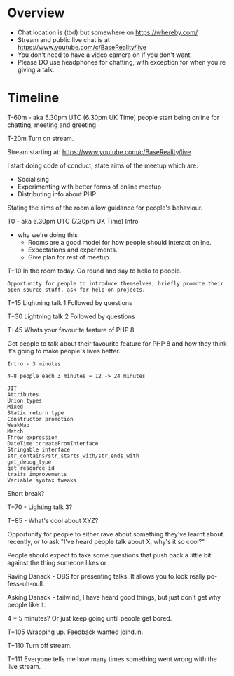 
# Overview

* Chat location is (tbd) but somewhere on https://whereby.com/ 
* Stream and public live chat is at https://www.youtube.com/c/BaseReality/live
* You don't need to have a video camera on if you don't want.
* Please DO use headphones for chatting, with exception for when you're giving a talk.


# Timeline


T-60m - aka 5.30pm UTC (6.30pm UK Time) people start being online for chatting, meeting and greeting

T-20m Turn on stream.

Stream starting at: https://www.youtube.com/c/BaseReality/live

I start doing code of conduct, state aims of the meetup which are:

 * Socialising
 * Experimenting with better forms of online meetup
 * Distributing info about PHP
 
Stating the aims of the room allow guidance for people's behaviour.
 
T0 - aka 6.30pm UTC (7.30pm UK Time) Intro
 
  * why we're doing this
    * Rooms are a good model for how people should interact online.
    * Expectations and experiments.
    * Give plan for rest of meetup.

T+10 In the room today. Go round and say to hello to people. 

    Opportunity for people to introduce themselves, briefly promote their open source stuff, ask for help on projects.

T+15 Lightning talk 1 
   Followed by questions
   
T+30 Lightning talk 2
   Followed by questions

T+45 Whats your favourite feature of PHP 8

Get people to talk about their favourite feature for PHP 8 and how they think it's going to make people's lives better.

    Intro - 3 minutes

    4-8 people each 3 minutes = 12 -> 24 minutes 

    JIT
    Attributes
    Union types
    Mixed
    Static return type
    Constructor promotion
    WeakMap
    Match
    Throw expression
    DateTime::createFromInterface
    Stringable interface
    str_contains/str_starts_with/str_ends_with
    get_debug_type
    get_resource_id
    traits improvements
    Variable syntax tweaks

Short break?
    
T+70 - Lighting talk 3?

T+85 - What's cool about XYZ?

Opportunity for people to either rave about something they've learnt about recently, or to ask "I've heard people talk about X, why's it so cool?"

People should expect to take some questions that push back a little bit against the thing someone likes or .

Raving 
  Danack - OBS for presenting talks. It allows you to look really po-fess-uh-null.
    
Asking
  Danack - tailwind, I have heard good things, but just don't get why people like it.

4 * 5 minutes? Or just keep going until people get bored.

T+105 Wrapping up. Feedback wanted joind.in. 

T+110 Turn off stream.

T+111 Everyone tells me how many times something went wrong with the live stream.




       


